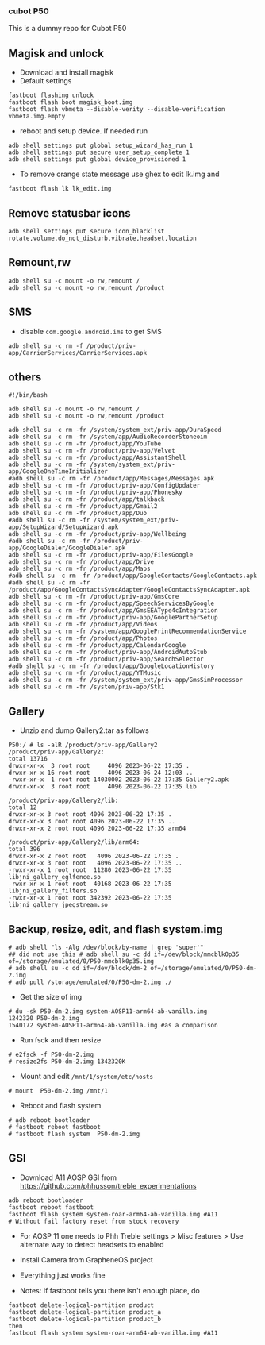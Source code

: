 ### cubot P50

This is a  dummy repo for Cubot P50

## Magisk and unlock

- Download and install magisk
- Default settings

```
fastboot flashing unlock
fastboot flash boot magisk_boot.img
fastboot flash vbmeta --disable-verity --disable-verification vbmeta.img.empty
```

- reboot and setup device. If needed run

```
adb shell settings put global setup_wizard_has_run 1
adb shell settings put secure user_setup_complete 1
adb shell settings put global device_provisioned 1
```

- To remove orange state message use ghex to edit lk.img and

```
fastboot flash lk lk_edit.img
```

## Remove statusbar icons

```
adb shell settings put secure icon_blacklist rotate,volume,do_not_disturb,vibrate,headset,location
```

## Remount,rw

```
adb shell su -c mount -o rw,remount /
adb shell su -c mount -o rw,remount /product
```

## SMS
- disable `com.google.android.ims` to get SMS

```
adb shell su -c rm -f /product/priv-app/CarrierServices/CarrierServices.apk
```

## others

```
#!/bin/bash

adb shell su -c mount -o rw,remount /
adb shell su -c mount -o rw,remount /product

adb shell su -c rm -fr /system/system_ext/priv-app/DuraSpeed
adb shell su -c rm -fr /system/app/AudioRecorderStoneoim
adb shell su -c rm -fr /product/app/YouTube
adb shell su -c rm -fr /product/priv-app/Velvet
adb shell su -c rm -fr /product/app/AssistantShell
adb shell su -c rm -fr /system/system_ext/priv-app/GoogleOneTimeInitializer
#adb shell su -c rm -fr /product/app/Messages/Messages.apk
adb shell su -c rm -fr /product/priv-app/ConfigUpdater
adb shell su -c rm -fr /product/priv-app/Phonesky
adb shell su -c rm -fr /product/app/talkback
adb shell su -c rm -fr /product/app/Gmail2
adb shell su -c rm -fr /product/app/Duo
#adb shell su -c rm -fr /system/system_ext/priv-app/SetupWizard/SetupWizard.apk
adb shell su -c rm -fr /product/priv-app/Wellbeing
#adb shell su -c rm -fr /product/priv-app/GoogleDialer/GoogleDialer.apk
adb shell su -c rm -fr /product/priv-app/FilesGoogle
adb shell su -c rm -fr /product/app/Drive
adb shell su -c rm -fr /product/app/Maps
#adb shell su -c rm -fr /product/app/GoogleContacts/GoogleContacts.apk
#adb shell su -c rm -fr /product/app/GoogleContactsSyncAdapter/GoogleContactsSyncAdapter.apk
adb shell su -c rm -fr /product/priv-app/GmsCore
adb shell su -c rm -fr /product/app/SpeechServicesByGoogle
adb shell su -c rm -fr /product/app/GmsEEAType4cIntegration
adb shell su -c rm -fr /product/priv-app/GooglePartnerSetup
adb shell su -c rm -fr /product/app/Videos
adb shell su -c rm -fr /system/app/GooglePrintRecommendationService
adb shell su -c rm -fr /product/app/Photos
adb shell su -c rm -fr /product/app/CalendarGoogle
adb shell su -c rm -fr /product/priv-app/AndroidAutoStub
adb shell su -c rm -fr /product/priv-app/SearchSelector
#adb shell su -c rm -fr /product/app/GoogleLocationHistory
adb shell su -c rm -fr /product/app/YTMusic
adb shell su -c rm -fr /system/system_ext/priv-app/GmsSimProcessor
adb shell su -c rm -fr /system/priv-app/Stk1
```

## Gallery

- Unzip and dump Gallery2.tar as follows

```
P50:/ # ls -alR /product/priv-app/Gallery2                                                                                                       
/product/priv-app/Gallery2:
total 13716
drwxr-xr-x  3 root root     4096 2023-06-22 17:35 .
drwxr-xr-x 16 root root     4096 2023-06-24 12:03 ..
-rwxr-xr-x  1 root root 14030002 2023-06-22 17:35 Gallery2.apk
drwxr-xr-x  3 root root     4096 2023-06-22 17:35 lib

/product/priv-app/Gallery2/lib:
total 12
drwxr-xr-x 3 root root 4096 2023-06-22 17:35 .
drwxr-xr-x 3 root root 4096 2023-06-22 17:35 ..
drwxr-xr-x 2 root root 4096 2023-06-22 17:35 arm64

/product/priv-app/Gallery2/lib/arm64:
total 396
drwxr-xr-x 2 root root   4096 2023-06-22 17:35 .
drwxr-xr-x 3 root root   4096 2023-06-22 17:35 ..
-rwxr-xr-x 1 root root  11280 2023-06-22 17:35 libjni_gallery_eglfence.so
-rwxr-xr-x 1 root root  40168 2023-06-22 17:35 libjni_gallery_filters.so
-rwxr-xr-x 1 root root 342392 2023-06-22 17:35 libjni_gallery_jpegstream.so
```


## Backup, resize, edit, and flash system.img

```
# adb shell "ls -Alg /dev/block/by-name | grep 'super'"
## did not use this # adb shell su -c dd if=/dev/block/mmcblk0p35 of=/storage/emulated/0/P50-mmcblk0p35.img
# adb shell su -c dd if=/dev/block/dm-2 of=/storage/emulated/0/P50-dm-2.img
# adb pull /storage/emulated/0/P50-dm-2.img ./
```
- Get the size of img
```
# du -sk P50-dm-2.img system-AOSP11-arm64-ab-vanilla.img 
1242320	P50-dm-2.img
1540172	system-AOSP11-arm64-ab-vanilla.img #as a comparison
```
- Run fsck and then resize
```
# e2fsck -f P50-dm-2.img
# resize2fs P50-dm-2.img 1342320K
```
- Mount and edit `/mnt/1/system/etc/hosts`
```
# mount  P50-dm-2.img /mnt/1
```
- Reboot and flash system
```
# adb reboot bootloader
# fastboot reboot fastboot
# fastboot flash system  P50-dm-2.img
```

## GSI

- Download A11 AOSP GSI from https://github.com/phhusson/treble_experimentations
  
```
adb reboot bootloader
fastboot reboot fastboot
fastboot flash system system-roar-arm64-ab-vanilla.img #A11
# Without fail factory reset from stock recovery
```
- For AOSP 11 one needs to Phh Treble settings > Misc features > Use alternate way to detect headsets to enabled
- Install Camera from GrapheneOS project
- Everything just works fine

- Notes: If fastboot tells you there isn't enough place, do

```
fastboot delete-logical-partition product
fastboot delete-logical-partition product_a
fastboot delete-logical-partition product_b
then
fastboot flash system system-roar-arm64-ab-vanilla.img #A11
```
